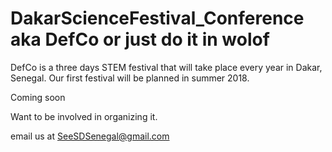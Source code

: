DakarScienceFestival_Conference aka DefCo or just do it in wolof 
============

DefCo is a three days STEM festival that will take place every year in Dakar, Senegal. Our first festival will be planned in summer 2018. 

Coming soon 

Want to be involved in organizing it. 

email us at SeeSDSenegal@gmail.com
